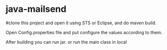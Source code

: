 # java-mailsend

#clone this project and open it using STS or Eclipse,
and do maven build. 

Open Config.properties file and put configure the values according to 
them.



After building you can run jar. or run the main class in local

